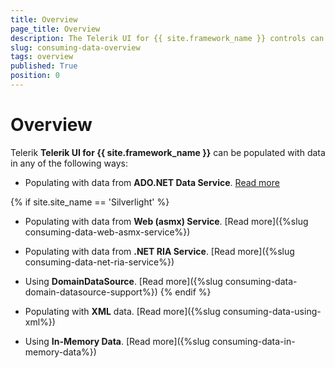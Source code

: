 ```yaml
---
title: Overview
page_title: Overview
description: The Telerik UI for {{ site.framework_name }} controls can be populated with various data sources.
slug: consuming-data-overview
tags: overview
published: True
position: 0
---
```


# Overview

Telerik __Telerik UI for {{ site.framework_name }}__ can be populated with data in any of the following ways:

* Populating with data from __ADO.NET Data Service__. [Read more](https://docs.microsoft.com/en-us/previous-versions/visualstudio/visual-studio-2008/cc907912(v=msdn.10))

{% if site.site_name == 'Silverlight' %} 
* Populating with data from __Web (asmx) Service__. [Read more]({%slug consuming-data-web-asmx-service%})

* Populating with data from __.NET RIA Service__. [Read more]({%slug consuming-data-net-ria-service%})

* Using __DomainDataSource__. [Read more]({%slug consuming-data-domain-datasource-support%})
{% endif %}

* Populating with __XML__ data. [Read more]({%slug consuming-data-using-xml%})

* Using __In-Memory Data__. [Read more]({%slug consuming-data-in-memory-data%})

